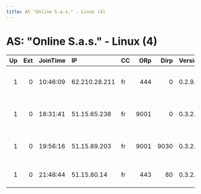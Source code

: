 ```yaml
---
title: AS "Online S.a.s." - Linux (4)
---
```


# AS: "Online S.a.s." - Linux (4)

|   Up |   Ext | JoinTime   | IP            | CC   |   ORp |   Dirp | Version   | Contact                      | Nickname   |   eFamMembers |
|-----:|------:|:-----------|:--------------|:-----|------:|-------:|:----------|:-----------------------------|:-----------|--------------:|
|    1 |     0 | 10:46:09   | 62.210.28.211 | fr   |   444 |      0 | 0.2.9.14  | Random Person &lt;nobody AT  | poert      |             1 |
|    1 |     0 | 18:31:41   | 51.15.65.238  | fr   |  9001 |      0 | 0.3.2.9   | Random Person &lt;nobody AT  | buNgh0lio  |             1 |
|    1 |     0 | 19:56:16   | 51.15.89.203  | fr   |  9001 |   9030 | 0.3.2.9   | sgmihai gmail com tor-re     | freepool   |             1 |
|    1 |     0 | 21:48:44   | 51.15.80.14   | fr   |   443 |     80 | 0.3.2.9   | torproxy &lt;torproxy AT pro | torproxy01 |             2 |
